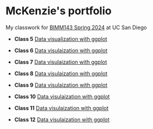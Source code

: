 # McKenzie's portfolio

My classwork for [BIMM143 Spring 2024](https://bioboot.github.io/bimm143_S24/) at UC San Diego

- **Class 5** [Data visualization with ggplot](https://github.com/mckenziemmai/bimm143/blob/main/class05/class05.pdf)

- **Class 6** [Data visulaization with ggplot]()

- **Class 7** [Data visulaization with ggplot]()

- **Class 8** [Data visulaization with ggplot]()

- **Class 9** [Data visulaization with ggplot]()

- **Class 10** [Data visulaization with ggplot]()

- **Class 11** [Data visulaization with ggplot]()

- **Class 12** [Data visulaization with ggplot]()
